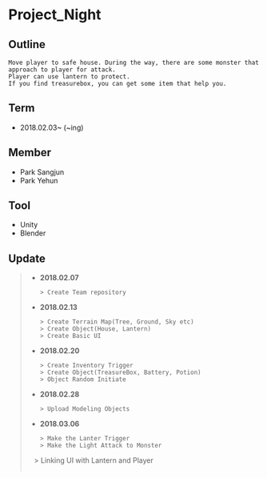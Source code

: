 # Project_Night

## Outline
```
Move player to safe house. During the way, there are some monster that approach to player for attack. 
Player can use lantern to protect. 
If you find treasurebox, you can get some item that help you.
```
## Term
+ 2018.02.03~ (~ing)

## Member
+ Park Sangjun
+ Park Yehun

## Tool
+ Unity
+ Blender

## Update
>+ __2018.02.07__
>    ```
>    > Create Team repository
>    ```
>+ __2018.02.13__
>    ```
>    > Create Terrain Map(Tree, Ground, Sky etc)
>    > Create Object(House, Lantern)
>    > Create Basic UI
>    ```
>+ __2018.02.20__
>    ```
>    > Create Inventory Trigger
>    > Create Object(TreasureBox, Battery, Potion)
>    > Object Random Initiate
>    ```
>+ __2018.02.28__
>    ```
>    > Upload Modeling Objects
>    ```
>+ __2018.03.06__
>    ```
>    > Make the Lanter Trigger
>    > Make the Light Attack to Monster
>    > Linking UI with Lantern and Player
>    ```
